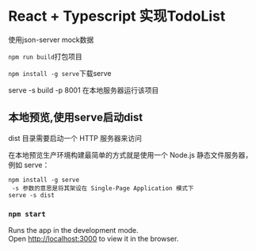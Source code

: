 # React + Typescript 实现TodoList

使用json-server mock数据

`npm run build`打包项目

`npm install -g serve`下载serve

serve -s build -p 8001 在本地服务器运行该项目 

## 本地预览,使用serve启动dist

dist 目录需要启动一个 HTTP 服务器来访问

在本地预览生产环境构建最简单的方式就是使用一个 Node.js 静态文件服务器，例如 serve：
```
npm install -g serve
 -s 参数的意思是将其架设在 Single-Page Application 模式下
serve -s dist
```

### `npm start`

Runs the app in the development mode.\
Open [http://localhost:3000](http://localhost:3000) to view it in the browser.
